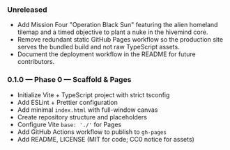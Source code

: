 ### Unreleased

- Add Mission Four "Operation Black Sun" featuring the alien homeland tilemap and
  a timed objective to plant a nuke in the hivemind core.
- Remove redundant static GitHub Pages workflow so the production site serves the
  bundled build and not raw TypeScript assets.
- Document the deployment workflow in the README for future contributors.

### 0.1.0 — Phase 0 — Scaffold & Pages

- Initialize Vite + TypeScript project with strict tsconfig
- Add ESLint + Prettier configuration
- Add minimal `index.html` with full-window canvas
- Create repository structure and placeholders
- Configure Vite `base: './'` for Pages
- Add GitHub Actions workflow to publish to `gh-pages`
- Add README, LICENSE (MIT for code; CC0 notice for assets)
